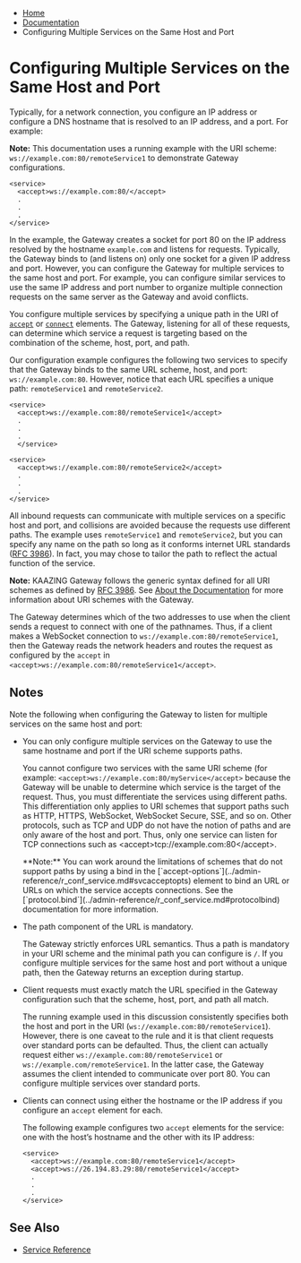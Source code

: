 -   [Home](../../index.md)
-   [Documentation](../index.md)
-   Configuring Multiple Services on the Same Host and Port

<a name="configmultsrvcs"></a>Configuring Multiple Services on the Same Host and Port 
============================================================================================================

Typically, for a network connection, you configure an IP address or configure a DNS hostname that is resolved to an IP address, and a port. For example:

**Note:** This documentation uses a running example with the URI scheme: `ws://example.com:80/remoteService1` to demonstrate Gateway configurations.

``` auto-links:
<service>
  <accept>ws://example.com:80/</accept>
  .
  .
  .
</service>
```

In the example, the Gateway creates a socket for port 80 on the IP address resolved by the hostname `example.com` and listens for requests. Typically, the Gateway binds to (and listens on) only one socket for a given IP address and port. However, you can configure the Gateway for multiple services to the same host and port. For example, you can configure similar services to use the same IP address and port number to organize multiple connection requests on the same server as the Gateway and avoid conflicts.

You configure multiple services by specifying a unique path in the URI of [`accept`](../admin-reference/r_conf_service.md#acceptele) or [`connect`](../admin-reference/r_conf_service.md#connectele) elements. The Gateway, listening for all of these requests, can determine which service a request is targeting based on the combination of the scheme, host, port, and path.

Our configuration example configures the following two services to specify that the Gateway binds to the same URL scheme, host, and port: `ws://example.com:80`. However, notice that each URL specifies a unique path: `remoteService1` and `remoteService2`.

``` auto-links:
<service>
  <accept>ws://example.com:80/remoteService1</accept>
  .
  .
  .
  </service>

<service>
  <accept>ws://example.com:80/remoteService2</accept>
  .
  .
  .
</service>
```

All inbound requests can communicate with multiple services on a specific host and port, and collisions are avoided because the requests use different paths. The example uses `remoteService1` and `remoteService2`, but you can specify any name on the path so long as it conforms internet URL standards ([RFC 3986](http://tools.ietf.org/html/rfc3986)). In fact, you may chose to tailor the path to reflect the actual function of the service.

**Note:** KAAZING Gateway follows the generic syntax defined for all URI schemes as defined by [RFC 3986](http://tools.ietf.org/html/rfc3986). See [About the Documentation](../about/about.md#docconventions) for more information about URI schemes with the Gateway.

The Gateway determines which of the two addresses to use when the client sends a request to connect with one of the pathnames. Thus, if a client makes a WebSocket connection to `ws://example.com:80/remoteService1`, then the Gateway reads the network headers and routes the request as configured by the `accept` in `<accept>ws://example.com:80/remoteService1</accept>`.

<a name="notes"></a>Notes
-------------------------

Note the following when configuring the Gateway to listen for multiple services on the same host and port:

-   You can only configure multiple services on the Gateway to use the same hostname and port if the URI scheme supports paths.

    You cannot configure two services with the same URI scheme (for example: `<accept>ws://example.com:80/myService</accept>` because the Gateway will be unable to determine which service is the target of the request. Thus, you must differentiate the services using different paths. This differentiation only applies to URI schemes that support paths such as HTTP, HTTPS, WebSocket, WebSocket Secure, SSE, and so on. Other protocols, such as TCP and UDP do not have the notion of paths and are only aware of the host and port. Thus, only one service can listen for TCP connections such as \<accept\>tcp://example.com:80\</accept\>.

    <p>
    **Note:** You can work around the limitations of schemes that do not support paths by using a bind in the [`accept-options`](../admin-reference/r_conf_service.md#svcacceptopts) element to bind an URL or URLs on which the service accepts connections. See the [`protocol.bind`](../admin-reference/r_conf_service.md#protocolbind) documentation for more information.

-   The path component of the URL is mandatory.

    The Gateway strictly enforces URL semantics. Thus a path is mandatory in your URI scheme and the minimal path you can configure is `/`. If you configure multiple services for the same host and port without a unique path, then the Gateway returns an exception during startup.

-   Client requests must exactly match the URL specified in the Gateway configuration such that the scheme, host, port, and path all match.

    The running example used in this discussion consistently specifies both the host and port in the URI (`ws://example.com:80/remoteService1`). However, there is one caveat to the rule and it is that client requests over standard ports can be defaulted. Thus, the client can actually request either `ws://example.com:80/remoteService1` or `ws://example.com/remoteService1`. In the latter case, the Gateway assumes the client intended to communicate over port 80. You can configure multiple services over standard ports.

-   Clients can connect using either the hostname or the IP address if you configure an `accept` element for each.

    The following example configures two `accept` elements for the service: one with the host’s hostname and the other with its IP address:

    ``` auto-links:
    <service>
      <accept>ws://example.com:80/remoteService1</accept>
      <accept>ws://26.194.83.29:80/remoteService1</accept>
      .
      .
      .
    </service>
    ```

<a name="seealso"></a>
See Also
--------

-   [Service Reference](r_conf_service.md)

</div>

